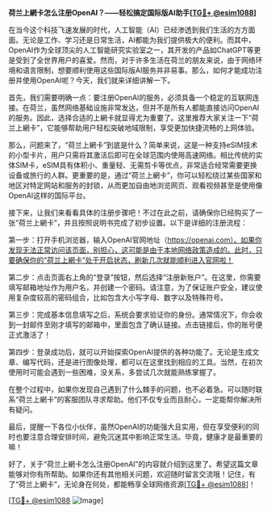 **荷兰上網卡怎么注册OpenAI？——轻松搞定国际版AI助手[[TG💪+ @esim1088](https://t.me/s/esim1088)]**

在当今这个科技飞速发展的时代，人工智能（AI）已经渗透到我们生活的方方面面。无论是工作、学习还是日常生活，AI都能为我们提供极大的便利。而其中，OpenAI作为全球顶尖的人工智能研究实验室之一，其开发的产品如ChatGPT等更是受到了全世界用户的喜爱。然而，对于许多生活在荷兰的朋友来说，由于网络环境和语言限制，想要顺利使用这些国际版AI服务并非易事。那么，如何才能成功注册并使用OpenAI呢？今天，我们就来详细讲解一下。

首先，我们需要明确一点：要注册OpenAI的服务，必须具备一个稳定的互联网连接。在荷兰，虽然网络基础设施非常发达，但并不是所有人都能直接访问OpenAI的服务。因此，选择合适的上網卡就显得尤为重要了。这里推荐大家关注一下“荷兰上網卡”，它能够帮助用户轻松突破地域限制，享受更加快捷流畅的上网体验。

那么，问题来了，“荷兰上網卡”到底是什么？简单来说，这是一种支持eSIM技术的小型卡片，用户只需将其激活后即可在全球范围内使用高速网络。相比传统的实体SIM卡，eSIM具有体积小、重量轻、无需剪卡等优点，非常适合经常需要更换设备或旅行的人群。更重要的是，通过“荷兰上網卡”，你可以轻松绕过某些国家和地区对特定网站和服务的封锁，从而更加自由地浏览网页、观看视频甚至是使用像OpenAI这样的国际平台。

接下来，让我们来看看具体的注册步骤吧！不过在此之前，请确保你已经购买了一张“荷兰上網卡”，并且按照说明书完成了初步设置。以下是详细的注册流程：

第一步：打开手机浏览器，输入OpenAI官网地址（https://openai.com）。如果你发现无法正常访问该页面，别担心，这可能是由于本地网络政策造成的。此时，只要确保你的“荷兰上網卡”处于开启状态，刷新几次就能顺利进入官网啦！

第二步：点击页面右上角的“登录”按钮，然后选择“注册新账户”。在这里，你需要填写邮箱地址作为用户名，并创建一个密码。请注意，为了保证账户安全，建议使用复杂度较高的密码组合，比如包含大小写字母、数字以及特殊符号。

第三步：完成基本信息填写之后，系统会要求验证你的身份。通常情况下，你会收到一封邮件至刚才填写的邮箱中，里面包含了确认链接。点击链接后，你的账号便正式激活了！

第四步：登录成功后，就可以开始探索OpenAI提供的各种功能了。无论是生成文章、编写代码，还是进行图像处理，都可以在这里找到相应的工具。当然，在初次使用时可能会遇到一些困难，没关系，多尝试几次就能熟练掌握了。

在整个过程中，如果你发现自己遇到了什么棘手的问题，也不必着急。可以随时联系“荷兰上網卡”的客服团队寻求帮助。他们不仅专业而且耐心，一定能帮你解决所有疑问。

最后，提醒一下各位小伙伴，虽然OpenAI的功能强大且实用，但在享受便利的同时也要注意合理安排时间，避免沉迷其中影响正常生活。毕竟，健康才是最重要的嘛！

好了，关于“荷兰上網卡怎么注册OpenAI”的内容就介绍到这里了。希望这篇文章能够对你有所帮助。如果你还有其他相关问题，欢迎随时留言交流哦！记住，有了“荷兰上網卡”，无论身在何处，都能畅享全球网络资源[[TG💪+ @esim1088](https://t.me/s/esim1088)]！

[[TG💪+ @esim1088](https://t.me/s/esim1088) ![Image](https://i.postimg.cc/4NQfJmqS/Snipaste-2025-05-13-00-14-12.png)]